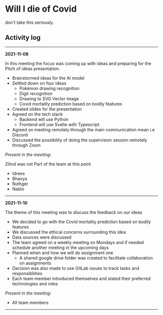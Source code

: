 # Will I die of Covid

don't take this seriously.

## Activity log

---

**2021-11-08**

In this meeting the focus was coming up with ideas and preparing for the Pitch of ideas presentation.

- Brainstormed ideas for the AI model
- Settled down on four ideas
  - Pokémon drawing recognition
  - Digit recognition
  - Drawing to SVG Vector image
  - Covid mortality prediction based on bodily features
- Created slides for the presentation
- Agreed on the tech stack
  - Backend will use Python
  - Frontend will use Svelte with Typescript
- Agreed on meeting remotely through the main communication mean i.e Discord
- Discussed the possibility of doing the supervision session remotely through Zoom

_Present in the meeting:_

Zilind was not Part of the team at this point

- Idrees
- Bhavya
- Ruthger
- Nablo

---

**2021-11-10**

The theme of this meeting was to discuss the feedback on our ideas

- We decided to go with the Covid mortality prediction based on bodily features
- We discussed the ethical concerns surrounding this idea
- Data sources were discussed
- The team agreed on a weekly meeting on Mondays and if needed schedule another meeting in the upcoming days
- Planned when and how we will do assignment one
  - A shared google drive folder was created to facilitate collaboration on assignments
- Decision was also made to use GitLab issues to track tasks and responsibilities
- Each team member introduced themselves and stated their preferred technologies and roles

_Present in the meeting:_

- All team members

---
